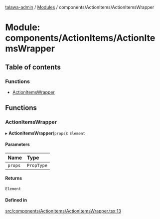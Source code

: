 [talawa-admin](../README.md) / [Modules](../modules.md) / components/ActionItems/ActionItemsWrapper

# Module: components/ActionItems/ActionItemsWrapper

## Table of contents

### Functions

- [ActionItemsWrapper](components_ActionItems_ActionItemsWrapper.md#actionitemswrapper)

## Functions

### ActionItemsWrapper

▸ **ActionItemsWrapper**(`props`): `Element`

#### Parameters

| Name | Type |
| :------ | :------ |
| `props` | `PropType` |

#### Returns

`Element`

#### Defined in

[src/components/ActionItems/ActionItemsWrapper.tsx:13](https://github.com/pateldivyesh1323/talawa-admin/blob/f5c4099/src/components/ActionItems/ActionItemsWrapper.tsx#L13)
